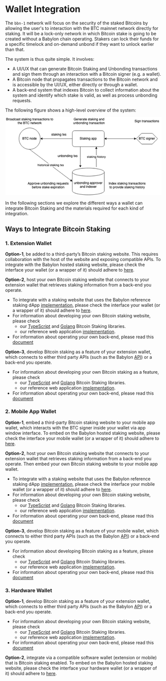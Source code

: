 # Wallet Integration

The `bbn-1` network will focus on the security of the staked Bitcoins by
allowing the user's to interaction with the BTC mainnet network directly for staking.
It will be a lock-only network in which Bitcoin stake is going to be
created without a Babylon chain operating. Stakers can lock their funds for a
specific timelock and on-demand unbond if they want to unlock earlier than
that.

The system is thus quite simple. It involves:
- A UI/UX that can generate Bitcoin Staking and Unbonding transactions
  and sign them through an interaction with a Bitcoin signer (e.g. a wallet).
- A Bitcoin node that propagates transactions to the Bitcoin network and
  is accessible by the UI/UX, either directly or through a wallet.
- A back-end system that indexes Bitcoin to collect information about the
  system and identify which stake is valid, as well as process unbonding
  requests.

The following figure shows a high-level overview of the system:

![System High Level](./assets/system-high-level.png)

In the following sections we explore the different ways a wallet can integrate
Bitcoin Staking and the materials required for each kind of integration.

## Ways to Integrate Bitcoin Staking

### 1. Extension Wallet

**Option-1**, be added to a third-party’s Bitcoin staking website.
This requires collaboration with the host of the website and
exposing compatible APIs.
To integrate with the Babylon hosted staking website, please check the
interface your wallet (or a wrapper of it) should adhere to
[here](https://github.com/babylonlabs-io/simple-staking/blob/main/docs/WalletIntegration.md).

**Option-2**, host your own Bitcoin staking website that
connects to your extension wallet that retrieves staking
information from a back-end you operate.
- To integrate with a staking website that uses the Babylon reference staking
  dApp [implementation](https://github.com/babylonlabs-io/simple-staking/tree/main), please
  check the interface your wallet (or a wrapper of it) should adhere to 
  [here](https://github.com/babylonlabs-io/simple-staking/blob/main/docs/WalletIntegration.md).
- For information about developing your own Bitcoin staking website, please check
    - our
      [TypeScript](https://github.com/babylonlabs-io/btc-staking-ts/tree/v0.3.0)
      and [Golang](https://github.com/babylonlabs-io/babylon/tree/v0.9.x/btcstaking/identifiable_staking.go)
      Bitcoin Staking libraries.
    - our reference web application [implementation](https://github.com/babylonlabs-io/simple-staking/tree/main).
- For information about operating your own back-end, please read this
  [document](./staking-backend.md)

**Option-3**, develop Bitcoin staking as a feature of your extension wallet,
which connects to either third party APIs
(such as the Babylon [API](https://staking-api.babylonlabs.io/swagger/index.html)) or a back-end you operate.
- For information about developing your own Bitcoin staking as a feature, please check
    - our
      [TypeScript](https://github.com/babylonlabs-io/btc-staking-ts/tree/v0.3.0)
      and [Golang](https://github.com/babylonlabs-io/babylon/tree/v0.9.x/btcstaking/identifiable_staking.go)
      Bitcoin Staking libraries.
    - our reference web application [implementation](https://github.com/babylonlabs-io/simple-staking/tree/main).
- For information about operating your own back-end, please read this
  [document](./staking-backend.md)

### 2. Mobile App Wallet

**Option-1**, embed a third-party Bitcoin staking website to your mobile app
wallet, which interacts with the BTC signer inside your wallet via
app window interface.
To embed on the Babylon hosted staking website, please check the
interface your mobile wallet (or a wrapper of it) should adhere to
[here](https://github.com/babylonlabs-io/simple-staking/blob/main/docs/WalletIntegration.md).

**Option-2**, host your own Bitcoin staking website that connects to your
extension wallet that retrieves staking information from a back-end you
operate. Then embed your own Bitcoin staking website to your mobile app wallet.
- To integrate with a staking website that uses the Babylon reference staking
  dApp [implementation](https://github.com/babylonlabs-io/simple-staking/tree/main), please
  check the interface your mobile wallet (or a wrapper of it) should adhere to 
  [here](https://github.com/babylonlabs-io/simple-staking/blob/main/docs/WalletIntegration.md).
- For information about developing your own Bitcoin staking website, please check
    - our
      [TypeScript](https://github.com/babylonlabs-io/btc-staking-ts/tree/v0.3.0)
      and [Golang](https://github.com/babylonlabs-io/babylon/tree/v0.9.x/btcstaking/identifiable_staking.go)
      Bitcoin Staking libraries.
    - our reference web application [implementation](https://github.com/babylonlabs-io/simple-staking/tree/main).
- For information about operating your own back-end, please read this
  [document](./staking-backend.md)

**Option-3**, develop Bitcoin staking as a feature of your mobile wallet,
which connects to either third party APIs
(such as the Babylon [API](https://staking-api.babylonlabs.io/swagger/index.html)) or a back-end you operate.
- For information about developing Bitcoin staking as a feature, please check
    - our
      [TypeScript](https://github.com/babylonlabs-io/btc-staking-ts/tree/v0.3.0)
      and [Golang](https://github.com/babylonlabs-io/babylon/tree/v0.9.x/btcstaking/identifiable_staking.go)
      Bitcoin Staking libraries.
    - our reference web application [implementation](https://github.com/babylonlabs-io/simple-staking/tree/main).
- For information about operating your own back-end, please read this
  [document](./staking-backend.md)

### 3. Hardware Wallet

**Option-1**, develop Bitcoin staking as a feature of your extension wallet,
which connects to either third party APIs
(such as the Babylon [API](https://staking-api.babylonlabs.io/swagger/index.html)) or a back-end you operate.
- For information about developing your own Bitcoin staking website, please check
    - our
      [TypeScript](https://github.com/babylonlabs-io/btc-staking-ts/tree/v0.3.0)
      and [Golang](https://github.com/babylonlabs-io/babylon/tree/v0.9.x/btcstaking/identifiable_staking.go)
      Bitcoin Staking libraries.
    - our reference web application [implementation](https://github.com/babylonlabs-io/simple-staking/tree/main).
- For information about operating your own back-end, please read this
  [document](./staking-backend.md)

**Option-2**, integrate via a compatible software wallet (extension or mobile)
that is Bitcoin staking enabled.
To embed on the Babylon hosted staking website, please check the
interface your hardware wallet (or a wrapper of it) should adhere to
[here](https://github.com/babylonlabs-io/simple-staking/blob/main/docs/WalletIntegration.md).
